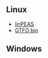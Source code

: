 ## Linux 
- [linPEAS](https://github.com/carlospolop/PEASS-ng/tree/master/linPEAS)
- [GTFO bin](https://gtfobins.github.io/)


## Windows
